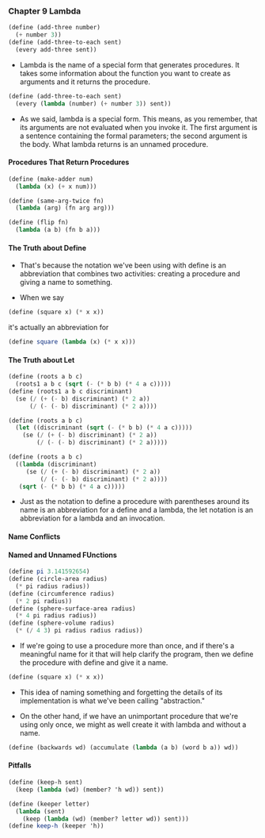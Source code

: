 ### Chapter 9 Lambda
```Scheme
(define (add-three number)
  (+ number 3))
(define (add-three-to-each sent)
  (every add-three sent))
```

* Lambda is the name of a special form that generates procedures. It takes some information about the function you want to create as arguments and it returns the procedure.

```Scheme
(define (add-three-to-each sent)
  (every (lambda (number) (+ number 3)) sent))
```

* As we said, lambda is a special form. This means, as you remember, that its arguments are not evaluated when you invoke it. The first argument is a sentence containing the formal parameters; the second argument is the body. What lambda returns is an unnamed procedure.

#### Procedures That Return Procedures
```Scheme
(define (make-adder num)
  (lambda (x) (+ x num)))
```

```Scheme
(define (same-arg-twice fn)
  (lambda (arg) (fn arg arg)))
```

```Scheme
(define (flip fn)
  (lambda (a b) (fn b a)))
```

#### The Truth about Define
* That's because the notation we've been using with define is an abbreviation that combines two activities: creating a procedure and giving a name to something.

* When we say
```Scheme
(define (square x) (* x x))
```
it's actually an abbreviation for 
```Scheme
(define square (lambda (x) (* x x)))
```

#### The Truth about Let
```Scheme
(define (roots a b c)
  (roots1 a b c (sqrt (- (* b b) (* 4 a c)))))
(define (roots1 a b c discriminant)
  (se (/ (+ (- b) discriminant) (* 2 a))
      (/ (- (- b) discriminant) (* 2 a))))
```
```Scheme
(define (roots a b c)
  (let ((discriminant (sqrt (- (* b b) (* 4 a c)))))
    (se (/ (+ (- b) discriminant) (* 2 a))
        (/ (- (- b) discriminant) (* 2 a)))))
```
```Scheme
(define (roots a b c)
  ((lambda (discriminant)
     (se (/ (+ (- b) discriminant) (* 2 a))
         (/ (- (- b) discriminant) (* 2 a))))
   (sqrt (- (* b b) (* 4 a c)))))
```
* Just as the notation to define a procedure with parentheses around its name is an abbreviation for a define and a lambda, the let notation is an abbreviation for a lambda and an invocation.

#### Name Conflicts

#### Named and Unnamed FUnctions
```Scheme
(define pi 3.141592654)
(define (circle-area radius)
  (* pi radius radius))
(define (circumference radius)
  (* 2 pi radius))
(define (sphere-surface-area radius)
  (* 4 pi radius radius))
(define (sphere-volume radius)
  (* (/ 4 3) pi radius radius radius))
```

* If we're going to use a procedure more than once, and if there's a meaningful name for it that will help clarify the program, then we define the procedure with define and give it a name.
```Scheme
(define (square x) (* x x))
```

* This idea of naming something and forgetting the details of its implementation is what we've been calling "abstraction."

* On the other hand, if we have an unimportant procedure that we're using only once, we might as well create it with lambda and without a name.

```Scheme
(define (backwards wd) (accumulate (lambda (a b) (word b a)) wd))
```

#### Pitfalls
```Scheme
(define (keep-h sent)
  (keep (lambda (wd) (member? 'h wd)) sent))
```

```Scheme
(define (keeper letter)
  (lambda (sent)
    (keep (lambda (wd) (member? letter wd)) sent)))
(define keep-h (keeper 'h))
```
